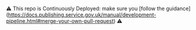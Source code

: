 ⚠️ This repo is Continuously Deployed: make sure you [follow the guidance]
(https://docs.publishing.service.gov.uk/manual/development-pipeline.html#merge-your-own-pull-request) ⚠️
